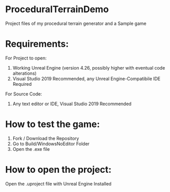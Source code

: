 # ProceduralTerrainDemo
 Project files of my procedural terrain generator and a Sample game

# Requirements:

For Project to open:
1. Working Unreal Engine (version 4.26, possibly higher with eventual code alterations)
2. Visual Studio 2019 Recommended, any Unreal Engine-Compatibile IDE Required

For Source Code:
1. Any text editor or IDE, Visual Studio 2019 Recommended

# How to test the game:
1. Fork / Download the Repository
2. Go to Build/WindowsNoEditor Folder
3. Open the .exe file

# How to open the project:
Open the .uproject file with Unreal Engine Installed
